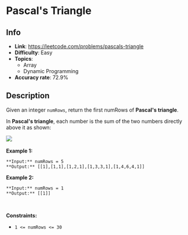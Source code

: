 # Pascal's Triangle

## Info  
- **Link**: https://leetcode.com/problems/pascals-triangle
- **Difficulty**: Easy  
- **Topics**:   
    - Array
    - Dynamic Programming
- **Accuracy rate**: 72.9%  

## Description  
    
Given an integer `numRows`, return the first numRows of **Pascal's triangle**.


In **Pascal's triangle**, each number is the sum of the two numbers directly above it as shown:


![](https://upload.wikimedia.org/wikipedia/commons/0/0d/PascalTriangleAnimated2.gif)
 


**Example 1:**



```
**Input:** numRows = 5
**Output:** [[1],[1,1],[1,2,1],[1,3,3,1],[1,4,6,4,1]]

```
**Example 2:**



```
**Input:** numRows = 1
**Output:** [[1]]

```

 


**Constraints:**


* `1 <= numRows <= 30`


  
    